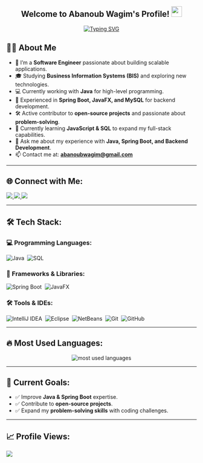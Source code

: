 <h2 align="center">
  Welcome to Abanoub Wagim's Profile!  
  <img src="https://media.giphy.com/media/hvRJCLFzcasrR4ia7z/giphy.gif" width="28">
</h2>

<!-- Typing SVG -->
<p align="center">
  <a href="https://git.io/typing-svg"><img src="https://readme-typing-svg.demolab.com?font=Fira+Code&weight=700&size=25&pause=1000&color=58D9F0&width=435&lines=Junior+Back-End+Developer" alt="Typing SVG" /></a>
  </a>
</p> 

## 👨‍💻 About Me
- 🏢 I’m a **Software Engineer** passionate about building scalable applications.  
- 🎓 Studying **Business Information Systems (BIS)** and exploring new technologies.  
- 💻 Currently working with **Java** for high-level programming.  
- 🚀 Experienced in **Spring Boot, JavaFX, and MySQL** for backend development.  
- 🛠 Active contributor to **open-source projects** and passionate about **problem-solving**.  
- 🌱 Currently learning **JavaScript & SQL** to expand my full-stack capabilities.  
- 💬 Ask me about my experience with **Java, Spring Boot, and Backend Development**.  
- 📫 Contact me at: **abanoubwagim@gmail.com**  

---

## 🌐 Connect with Me:
<a href="https://linkedin.com/in/abanoubwagim" target="_blank">
  <img src="https://img.shields.io/badge/-Abanoub%20Wagim-0077B5?style=for-the-badge&logo=Linkedin&logoColor=white"/>
</a>
<a href="https://t.me/abanoubwagim" target="_blank">
  <img src="https://img.shields.io/badge/-Abanoub%20Wagim-0077B5?style=for-the-badge&logo=Telegram&logoColor=white"/>
</a>
<a href="https://www.hackerrank.com/profile/abanoubwagim" target="_blank">
  <img src="https://img.shields.io/badge/-Abanoub%20Wagim-0077B5?style=for-the-badge&logo=hackerrank&logoColor=white"/>
</a>

---

## 🛠 Tech Stack:
### **💻 Programming Languages:**  
![Java](https://img.shields.io/badge/-Java-05122A?style=flat&logo=java)&nbsp;
![SQL](https://img.shields.io/badge/-SQL-05122A?style=flat&logo=mysql)&nbsp;

### **🚀 Frameworks & Libraries:**  
![Spring Boot](https://img.shields.io/badge/-SpringBoot-05122A?style=flat&logo=Spring)&nbsp;
![JavaFX](https://img.shields.io/badge/-JavaFX-05122A?style=flat&logo=openjfx)&nbsp;

### **🛠 Tools & IDEs:**  
![IntelliJ IDEA](https://img.shields.io/badge/-IntelliJ%20IDEA-05122A?style=flat&logo=IntelliJ%20IDEA)&nbsp;
![Eclipse](https://img.shields.io/badge/-Eclipse-05122A?style=flat&logo=eclipse)&nbsp;
![NetBeans](https://img.shields.io/badge/-NetBeans-05122A?style=flat&logo=apache-netbeans-ide)&nbsp;
![Git](https://img.shields.io/badge/-Git-05122A?style=flat&logo=git)&nbsp;
![GitHub](https://img.shields.io/badge/-GitHub-05122A?style=flat&logo=github)&nbsp;

---


## 🔥 Most Used Languages:
<p align="center">
  <img src="https://github-readme-stats.vercel.app/api/top-langs?username=abanoubwagim&show_icons=true&locale=en&layout=compact&theme=radical" alt="most used languages" />
</p>

---

## 🎯 Current Goals:
- ✅ Improve **Java & Spring Boot** expertise. 
- ✅ Contribute to **open-source projects**.  
- ✅ Expand my **problem-solving skills** with coding challenges.  

---

## 📈 Profile Views:
<a href="https://komarev.com/ghpvc/?username=abanoubwagim&style=for-the-badge">
    <img src="https://komarev.com/ghpvc/?username=abanoubwagim&style=for-the-badge">
</a>
